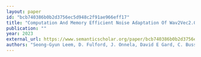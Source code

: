 ```yaml
---
layout: paper
id: "bcb740386b0b2d3756ec5d948c2f91ae966eff17"
title: "Computation And Memory Efficient Noise Adaptation Of Wav2Vec2.0 For Noisy Speech Emotion Recognition With Skip Connection Adapters"
publication: ""
year: 2023
external_url: https://www.semanticscholar.org/paper/bcb740386b0b2d3756ec5d948c2f91ae966eff17
authors: "Seong-Gyun Leem, D. Fulford, J. Onnela, David E Gard, C. Busso"
---
```

